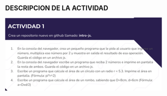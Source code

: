 ## DESCRIPCION DE LA ACTIVIDAD 

<img src="https://github.com/JAntonioMoraG/DEVF-INTRO-JS/blob/main/Actividad%201/Descripcion.png">
